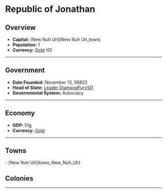 <!--UNDEDITED FILE, remove this entire line if this file has been edited!-->
# <!--NAME-->Republic of Jonathan<!--NAME-->

## Overview

- **Capital:** <!--CAPITAL_LINK-->[New Nuh Uh](New Nuh Uh_town)<!--CAPITAL_LINK-->
- **Population:** <!--POPULATION-->1<!--POPULATION-->
- **Currency:** <!--CURRENCY_LINK-->[Gold](Gold_currency)<!--CURRENCY_LINK--> (<!--CURRENCY_ABV-->G<!--CURRENCY_ABV-->)

---

## Government

- **Date Founded:** <!--FOUNDED-->November 13, 56822<!--FOUNDED-->
- **Head of State:** <!--LEADER_TITLE_LINK-->[Leader DiamondFury101](DiamondFury101_user)<!--LEADER_TITLE_LINK-->
- **Governmental System:** <!--GOVERNMENT-->Autocracy<!--GOVERNMENT-->

---

## Economy

- **GDP:** <!--GDP-->51g<!--GDP-->
- **Currency:** <!--CURRENCY_LINK-->[Gold](Gold_currency)<!--CURRENCY_LINK-->

---

## Towns

<!--TOWNS-->- [New Nuh Uh](town_New_Nuh_Uh)<!--TOWNS-->

## Colonies

<!--COLONIES--><!--COLONIES-->

---